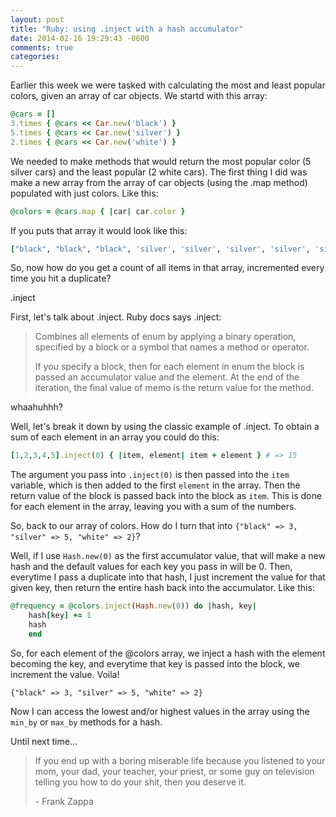 ```yaml
---
layout: post
title: "Ruby: using .inject with a hash accumulator"
date: 2014-02-16 19:29:43 -0600
comments: true
categories:
---
```


Earlier this week we were tasked with calculating the most and least popular colors, given an array of car objects. <!-- more -->We startd with this array:

```ruby
@cars = []
3.times { @cars << Car.new('black') }
5.times { @cars << Car.new('silver') }
2.times { @cars << Car.new('white') }
```

We needed to make methods that would return the most popular color (5 silver cars) and the least popular (2 white cars). The first thing I did was make a new array from the array of car objects (using the .map method) populated with just colors. Like this:

```ruby
@colors = @cars.map { |car| car.color }
```
If you puts that array it would look like this:
```ruby
["black", "black", "black", 'silver', 'silver', 'silver', 'silver', 'silver', "white", "white"]
```

So, now how do you get a count of all items in that array, incremented every time you hit a duplicate?

.inject

First, let's talk about .inject. Ruby docs says .inject:
>Combines all elements of enum by applying a binary operation, specified by a block or a symbol that names a method or operator.
>
>If you specify a block, then for each element in enum the block is passed an accumulator value and the element. At the end of the iteration, the final value of memo is the return value for the method.

whaahuhhh?

Well, let's break it down by using the classic example of .inject. To obtain a sum of each element in an array you could do this:
```ruby
[1,2,3,4,5].inject(0) { |item, element| item + element } # => 15
```
The argument you pass into <code>.inject(0)</code> is then passed into the <code>item</code> variable, which is then added to the first <code>element</code> in the array. Then the return value of the block is passed back into the block as <code>item</code>. This is done for each element in the array, leaving you with a sum of the numbers.

So, back to our array of colors. How do I turn that into <code>{"black" => 3, "silver" => 5, "white" => 2}</code>?

Well, if I use <code>Hash.new(0)</code> as the first accumulator value, that will make a new hash and the default values for each key you pass in will be 0. Then, everytime I pass a duplicate into that hash, I just increment the value for that given key, then return the entire hash back into the accumulator. Like this:

```ruby
@frequency = @colors.inject(Hash.new(0)) do |hash, key|
    hash[key] += 1
    hash
    end
```

So, for each element of the @colors array, we inject a hash with the element becoming the key, and everytime that key is passed into the block, we increment the value. Voila!
```
{"black" => 3, "silver" => 5, "white" => 2}
```
Now I can access the lowest and/or highest values in the array using the <code>min_by</code> or <code>max_by</code> methods for a hash.

Until next time...

>If you end up with a boring miserable life because you listened to your mom, your dad, your teacher, your priest, or some guy on television telling you how to do your shit, then you deserve it.
>
> \- Frank Zappa




